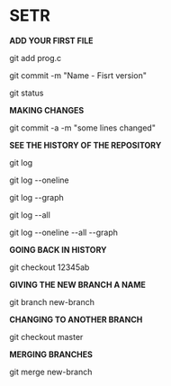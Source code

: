 # SETR
**ADD YOUR FIRST FILE**

git add prog.c

git commit -m "Name - Fisrt version"

git status

**MAKING CHANGES**

git commit -a -m "some lines changed"

**SEE THE HISTORY OF THE REPOSITORY**

git log

git log --oneline

git log --graph

git log --all

git log --oneline --all --graph

**GOING BACK IN HISTORY**

git checkout 12345ab

**GIVING THE NEW BRANCH A NAME**

git branch new-branch

**CHANGING TO ANOTHER BRANCH**

git checkout master 

**MERGING BRANCHES**

git merge new-branch
